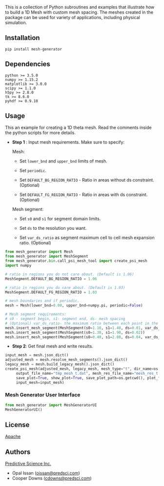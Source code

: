 This is a collection of Python subroutines and examples that illustrate how to build a
1D Mesh with custom mesh spacing. The meshes created in the package can be used for variety of applications, including
physical simulation.

## Installation
    
    pip install mesh-generator
    
## Dependencies
    python >= 3.5.0 
    numpy >= 1.15.2 
    matplotlib >= 3.0.0 
    scipy >= 1.1.0
    h5py >= 2.8.0 
    tk >= 8.6.0 
    pyhdf >= 0.9.10

## Usage
This an example for creating a 1D theta mesh. Read the comments inside the python scripts for more details.

- **Step 1** : Input mesh requirements. Make sure to specify:
    
    Mesh:
    
  - Set `lower_bnd` and `upper_bnd` limits of mesh.
  
  - Set `periodic`.
  
  - Set `DEFAULT_BG_REGION_RATIO` - Ratio in areas without ds constraint. (Optional)
  
  - Set `DEFAULT_FG_REGION_RATIO` - Ratio in areas with ds constraint. (Optional)
  
   Mesh segment:
    
  - Set `s0` and `s1` for segment domain limits.
  
  - Set `ds` to the resolution you want.
  
  - Set `var_ds_ratio` as segment maximum cell to cell mesh expansion ratio. (Optional)

```python 
from mesh_generator import Mesh
from mesh_generator import MeshSegment
from mesh_generator.bin.call_psi_mesh_tool import create_psi_mesh
import numpy 

# ratio in regions you do not care about. (Default is 1.06)
MeshSegment.DEFAULT_BG_REGION_RATIO = 1.06 

# ratio in regions you do care about. (Default is 1.03) 
MeshSegment.DEFAULT_FG_REGION_RATIO = 1.03  

# mesh boundaries and if periodic. 
mesh = Mesh(lower_bnd=0.00, upper_bnd=numpy.pi, periodic=False) 

# Mesh segment requirements:
# s0 - segment begin, s1- segment end, ds- mesh spacing
# (Optional) var_ds_ratio- the maximum ratio between each point in the mesh segment. 
mesh.insert_mesh_segment(MeshSegment(s0=1.10, s1=1.40, ds=0.01, var_ds_ratio=1.05))
mesh.insert_mesh_segment(MeshSegment(s0=1.30, s1=1.90, ds=0.02))
mesh.insert_mesh_segment(MeshSegment(s0=0.40, s1=2.80, ds=0.04, var_ds_ratio=1.02))
```  

- **Step 2**: Get final mesh and write results.      
        
```python 
input_mesh = mesh.json_dict()
adjusted_mesh = mesh.resolve_mesh_segments().json_dict()
legacy_mesh = mesh.build_legacy_mesh().json_dict()
create_psi_mesh(adjusted_mesh, legacy_mesh, mesh_type="t", dir_name=os.getcwd(),
     output_file_name="tmp_mesh_t.dat", mesh_res_file_name="mesh_res_t.dat",
     save_plot=True, show_plot=True, save_plot_path=os.getcwd(), plot_file_name="t_mesh_spacing.png", 
     input_mesh=input_mesh)
```

### Mesh Generator User Interface
```python
from mesh_generator import MeshGeneratorUI
MeshGeneratorUI()
```

## License
[Apache](http://www.apache.org/licenses/LICENSE-2.0)


## Authors
[Predictive Science Inc.](https://www.predsci.com/portal/home.php)

- Opal Issan (oissan@predsci.com)
- Cooper Downs (cdowns@predsci.com)









